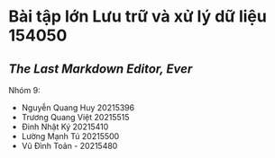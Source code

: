 # Bài tập lớn Lưu trữ và xử lý dữ liệu 154050 
## _The Last Markdown Editor, Ever_

Nhóm 9:
- Nguyễn Quang Huy 20215396
- Trương Quang Việt 20215515
- Đinh Nhật Ký 20215410
- Lường Mạnh Tú 20215500
- Vũ Đình Toản - 20215480